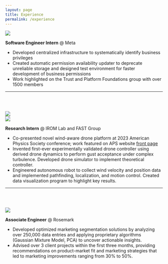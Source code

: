 ```yaml
---
layout: page
title: Experience
permalink: /experience
---
```



<div class="img">
    <img class="feature-img" src="{{ 'assets/meta.svg' }}" />
</div>

**Software Engineer Intern** @ Meta

- Developed centralized infrastructure to systematically identify business privileges
- Created automatic permission availability updater to deprecate unreliable storage and designed test environment
for faster development of business permissions
- Work highlighted on the Trust and Platform Foundations group with over 1500 members

---
<br><br>
<div class="img">
    <img class="large-img" src="{{ 'assets/fastlab.jpg' }}" />
</div>

<div class="img">
    <img class="feature-img" src="{{ 'assets/iromlab.png' }}" />
</div>

**Research Intern** @ IROM Lab and FAST Group

- Co-presented novel wind-aware drone platform at 2023 American Physics Society conference; work featured on APS website [front page][front-page]
- Invented first-ever experimentally validated drone controller using derived drone dynamics to perform gust acceptance under complex turbulence. Developed drone simulator to implement theoretical controller.
- Engineered autonomous robot to collect wind velocity and position data and implemented pathfinding, localization, and motion control. Created data visualization program to highlight key results.

[front-page]: https://aps.org/publications/apsnews/202402/drones.cfm.

---
<br><br>


<div class="img">
    <img class="feature-img" src="{{ 'assets/rosemark.png' }}" />
</div>

**Associate Engineer** @ Rosemark 

- Developed optimized marketing segmentation solutions by analyzing over 250,000 data entries and applying proprietary algorithms (Gaussian Mixture Model, PCA) to uncover actionable insights.
- Advised over 3 client projects within the first three months, providing recommendations on product-market fit and marketing strategies that led to marketing improvements ranging from 30% to 50%.